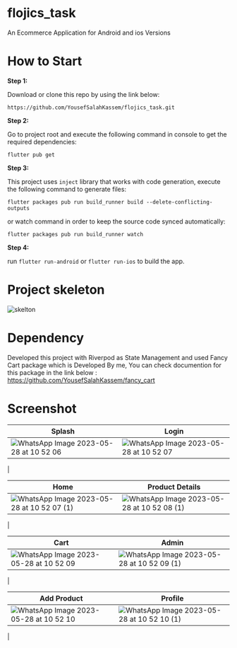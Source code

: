 # flojics_task

An Ecommerce Application for Android and ios Versions

# How to Start

**Step 1:**

Download or clone this repo by using the link below:

```
https://github.com/YousefSalahKassem/flojics_task.git
```

**Step 2:**

Go to project root and execute the following command in console to get the required dependencies: 

```
flutter pub get 
```

**Step 3:**

This project uses `inject` library that works with code generation, execute the following command to generate files:

```
flutter packages pub run build_runner build --delete-conflicting-outputs
```

or watch command in order to keep the source code synced automatically:

```
flutter packages pub run build_runner watch
```

**Step 4:**

 run `flutter run-android` or `flutter run-ios` to build the app.


# Project skeleton

![skelton](https://github.com/YousefSalahKassem/flojics_task/assets/91211054/f4e8f3d9-3e27-4031-9527-c5073dcab21c)

# Dependency 
Developed this project with Riverpod as State Management and used Fancy Cart package which is Developed By me,
You can check documention for this package in the link below :
https://github.com/YousefSalahKassem/fancy_cart

# Screenshot

| Splash                          | Login                           |
| ----------------------------------- | ----------------------------------- |
| ![WhatsApp Image 2023-05-28 at 10 52 06](https://github.com/YousefSalahKassem/flojics_task/assets/91211054/696cdb77-06ea-45c4-b773-ef05062c7dfd) | ![WhatsApp Image 2023-05-28 at 10 52 07](https://github.com/YousefSalahKassem/flojics_task/assets/91211054/1c87efc0-a8e3-4989-92a2-2abe72e43c4e)
 |
 
| Home                          | Product Details                           |
| ----------------------------------- | ----------------------------------- |
| ![WhatsApp Image 2023-05-28 at 10 52 07 (1)](https://github.com/YousefSalahKassem/flojics_task/assets/91211054/2425cfad-a0e9-41b9-948e-97195aea14b8) | ![WhatsApp Image 2023-05-28 at 10 52 08 (1)](https://github.com/YousefSalahKassem/flojics_task/assets/91211054/1db111b9-41a2-4226-8b43-f46fbc2b57fb)
 |
 
| Cart                          | Admin                           |
| ----------------------------------- | ----------------------------------- |
| ![WhatsApp Image 2023-05-28 at 10 52 09](https://github.com/YousefSalahKassem/flojics_task/assets/91211054/e048e76d-ee68-4b84-8a12-bb2c41bb4b90) | ![WhatsApp Image 2023-05-28 at 10 52 09 (1)](https://github.com/YousefSalahKassem/flojics_task/assets/91211054/65a6ba1c-5ea2-4ba6-86ab-c9c3b12ebaab)
 |
 
| Add Product                          | Profile                           |
| ----------------------------------- | ----------------------------------- |
| ![WhatsApp Image 2023-05-28 at 10 52 10](https://github.com/YousefSalahKassem/flojics_task/assets/91211054/ee7b118a-211a-4250-a53c-8d7b64ebd72c) | ![WhatsApp Image 2023-05-28 at 10 52 10 (1)](https://github.com/YousefSalahKassem/flojics_task/assets/91211054/7fe01045-5542-4e1d-89e7-97d36a4927a4)
 |
 

